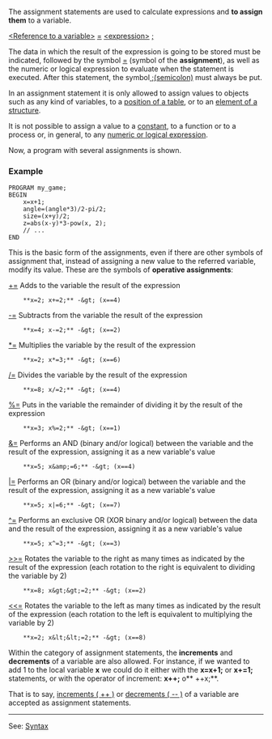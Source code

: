 The assignment statements are used to calculate expressions and
**to assign them** to a variable.

[&lt;Reference to a variable&gt;](reference_to_a_variable.md) [=](equal.md) [&lt;expression&gt;](definition_of_an_expression.md) [;](semicolon.md)

The data in which the result of the expression is going to be stored must be indicated, followed by the symbol [=](equal.md) (symbol of the **assignment**), as well as the numeric or logical expression to evaluate when the statement is executed. After this statement, the symbol[ ;(semicolon)](semicolon.md) must always be put.

In an assignment statement it is only allowed to assign values to objects
such as any kind of variables, to a [position of a table](declaration_of_a_tabledot.md),
or to an [element of a structure](declaration_of_a_structuredot.md).

It is not possible to assign a value to a [constant](declaration_of_constantsdot.md), to a function
or to a process or, in general, to any [numeric or logical expression](definition_of_an_expression.md).

Now, a program with several assignments is shown.

### Example
```
PROGRAM my_game;
BEGIN
    x=x+1;
    angle=(angle*3)/2-pi/2;
    size=(x+y)/2;
    z=abs(x-y)*3-pow(x, 2);
    // ...
END
```


This is the basic form of the assignments, even if there are other symbols of assignment that, instead of assigning a new value to the referred variable, modify its value. These are the symbols of **operative assignments**:

[ +=](plusequal.md) Adds to the variable the result of the expression

        **x=2; x+=2;** -&gt; (x==4)

[ -=](minusequal.md) Subtracts from the variable the result of the expression

        **x=4; x-=2;** -&gt; (x==2)

[ *=](asteriskequal.md) Multiplies the variable by the result of the expression

        **x=2; x*=3;** -&gt; (x==6)

[ /=](forward_slashequal.md) Divides the variable by the result of the expression

        **x=8; x/=2;** -&gt; (x==4)

[ %=](percentequal.md) Puts in the variable the remainder of dividing it by the result of the
expression

        **x=3; x%=2;** -&gt; (x==1)

[ &amp;=](andequal.md) Performs an AND (binary and/or logical) between the variable and the result of the expression, assigning it as a new variable's value

        **x=5; x&amp;=6;** -&gt; (x==4)

[ |=](pipeequal.md) Performs an OR (binary and/or logical) between the variable and the result of the expression, assigning it as a new variable's value

        **x=5; x|=6;** -&gt; (x==7)

[ ^=](caretequal.md) Performs an exclusive OR (XOR binary and/or logical) between the data and the result of the expression, assigning it as a new variable's value

        **x=5; x^=3;** -&gt; (x==3)

[ &gt;&gt;=](gtgtequal.md) Rotates the variable to the right as many times as indicated by the result of the expression (each rotation to the right is equivalent to dividing the variable by 2)

        **x=8; x&gt;&gt;=2;** -&gt; (x==2)

[ &lt;&lt;=](ltltequal.md) Rotates the variable to the left as many times as indicated by the result of the expression (each rotation to the left is equivalent to multiplying the variable by 2)

        **x=2; x&lt;&lt;=2;** -&gt; (x==8)

Within the category of assignment statements, the **increments** and **decrements** of a variable are also allowed. For instance, if we wanted to add 1
to the local variable **x** we could do it either with the **x=x+1;** or
**x+=1;** statements, or with the operator of increment: **x++;** o** ++x;**.

That is to say, [increments ( ++ )](plusplus.md) or [decrements ( -- )](minusminus.md) of a variable are accepted as assignment statements.

---------------------------------------
See: [Syntax](syntax_of_a_programdot.md)

